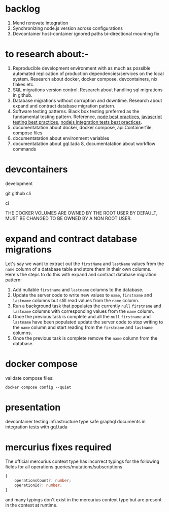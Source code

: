 # backlog

1. Mend renovate integration
2. Synchronizing node.js version across configurations
3. Devcontainer host-container ignored paths bi-directional mounting fix

# to research about:-

1. Reproducible development environment with as much as possible automated replication of production dependencies/services on the local system. Research about docker, docker compose. devcontainers, nix flakes etc.
2. SQL migrations version control. Research about handling sql migrations in github.
3. Database migrations without corruption and downtime. Research about expand and contract database migration pattern.
4. Software testing patterns. Black box testing preferred as the fundamental testing pattern. Reference, [node best practices](https://github.com/goldbergyoni/nodebestpractices), [javascript testing best practices](https://github.com/goldbergyoni/javascript-testing-best-practices), [nodejs integration tests best practices](https://github.com/testjavascript/nodejs-integration-tests-best-practices).
5. documentatation about docker, docker compose, api.Containerfile, compose files
6. documentatation about environment variables
7. documentatation about gql.tada
8, documentatation about workflow commands

# devcontainers

development

git
github cli

ci

THE DOCKER VOLUMES ARE OWNED BY THE ROOT USER BY DEFAULT, MUST BE CHANGED TO BE OWNED BY A NON ROOT USER.

# expand and contract database migrations

Let's say we want to extract out the `firstName` and `lastName` values from the `name` column of a database table and store them in their own columns. Here's the steps to do this with expand and contract database migration pattern:

1. Add nullable `firstname` and `lastname` columns to the database.
2. Update the server code to write new values to `name`, `firstname` and `lastname` columns but still read values from the `name` column.
3. Run a background task that populates the currently `null` `firstname` and `lastname` columns with corresponding values from the `name` column.
4. Once the previous task is complete and all the `null` `firstname` and `lastname` have been populated update the server code to stop writing to the `name` column and start reading from the `firstname` and `lastname` columns.
5. Once the previous task is complete remove the `name` column from the database.

# docker compose

validate compose files:
```
docker compose config --quiet
```

# presentation

devcontainer
testing infrastructure
type safe graphql documents in integration tests with gql.tada

# mercurius fixes required

The official mercurius context type has incorrect typings for the following fields for all operations queries/mutations/subscriptions 

```ts
{
    operationsCount?: number;
    operationId?: number;
}
```
and many typings don't exist in the mercurius context type but are present in the context at runtime.